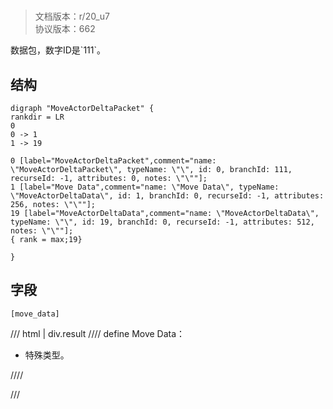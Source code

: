 # <!-- md:samp MoveActorDeltaPacket -->

> 文档版本：r/20_u7<br/>协议版本：662

<!-- md:samp MoveActorDeltaPacket -->数据包，数字ID是`111`。

## 结构

```viz
digraph "MoveActorDeltaPacket" {
rankdir = LR
0
0 -> 1
1 -> 19

0 [label="MoveActorDeltaPacket",comment="name: \"MoveActorDeltaPacket\", typeName: \"\", id: 0, branchId: 111, recurseId: -1, attributes: 0, notes: \"\""];
1 [label="Move Data",comment="name: \"Move Data\", typeName: \"MoveActorDeltaData\", id: 1, branchId: 0, recurseId: -1, attributes: 256, notes: \"\""];
19 [label="MoveActorDeltaData",comment="name: \"MoveActorDeltaData\", typeName: \"\", id: 19, branchId: 0, recurseId: -1, attributes: 512, notes: \"\""];
{ rank = max;19}

}

```

## 字段

```title='MoveActorDeltaPacket'
[move_data]
```

/// html | div.result
//// define
Move Data：[<!-- md:samp MoveActorDeltaData -->](../types/moveactordeltadata.md)

- 特殊类型。


////

///

